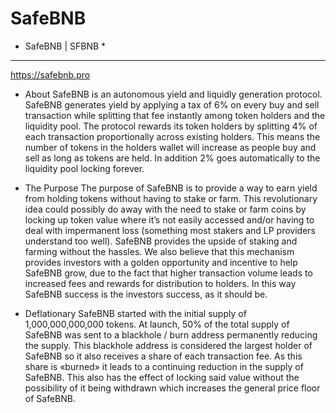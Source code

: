 # SafeBNB

* SafeBNB | SFBNB *
*******************
https://safebnb.pro

* About
SafeBNB is an autonomous yield and liquidly generation protocol. SafeBNB generates yield by applying a tax of 6% on every buy and sell transaction while splitting that fee instantly among token holders and the liquidity pool. The protocol rewards its token holders by splitting 4% of each transaction proportionally across existing holders. This means the number of tokens in the holders wallet will increase as people buy and sell as long as tokens are held. In addition 2% goes automatically to the liquidity pool locking forever.

* The Purpose
The purpose of SafeBNB is to provide a way to earn yield from holding tokens without having to stake or farm. This revolutionary idea could possibly do away with the need to stake or farm coins by locking up token value where it’s not easily accessed and/or having to deal with impermanent loss (something most stakers and LP providers understand too well). SafeBNB provides the upside of staking and farming without the hassles. We also believe that this mechanism provides investors with a golden opportunity and incentive to help SafeBNB grow, due to the fact that higher transaction volume leads to increased fees and rewards for distribution to holders. In this way SafeBNB success is the investors success, as it should be.

* Deflationary
SafeBNB started with the initial supply of 1,000,000,000,000 tokens. At launch, 50% of the total supply of SafeBNB was sent to a blackhole / burn address permanently reducing the supply. This blackhole address is considered the largest holder of SafeBNB so it also receives a share of each transaction fee. As this share is «burned» it leads to a continuing reduction in the supply of SafeBNB. This also has the effect of locking said value without the possibility of it being withdrawn which increases the general price floor of SafeBNB.
